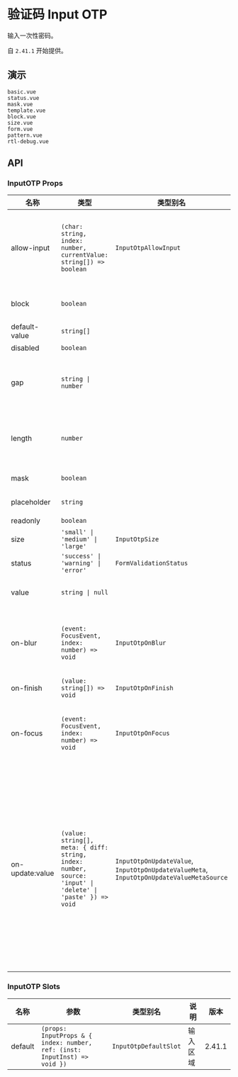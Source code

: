 # 验证码 Input OTP

输入一次性密码。

自 `2.41.1` 开始提供。

## 演示

```demo
basic.vue
status.vue
mask.vue
template.vue
block.vue
size.vue
form.vue
pattern.vue
rtl-debug.vue
```

## API

### InputOTP Props

| 名称 | 类型 | 类型别名 | 默认值 | 说明 | 版本 |
| --- | --- | --- | --- | --- | --- |
| allow-input | `(char: string, index: number, currentValue: string[]) => boolean` | `InputOtpAllowInput` | `undefined` | 校验当前的输入是否合法，如果返回 `false` 输入框便不会响应此次的输入 | 2.41.1 |
| block | `boolean` |  | `false` | 是否将宽度调整为父元素宽度 | NEXT_VERSION |
| default-value | `string[]` |  | `[]` | 默认值 | 2.41.1 |
| disabled | `boolean` |  | `false` | 是否禁用 | 2.41.1 |
| gap | `string \| number` |  | `undefined` | 不同输入框之间的距离，如果不设定将使用默认值 | 2.41.1 |
| length | `number` |  | `6` | 验证码的长度，根据长度渲染对应个数的输入框 | 2.41.1 |
| mask | `boolean` |  | `false` | 是否是密码模式 | 2.41.1 |
| placeholder | `string` |  | `''` | 输入的占位内容 | 2.41.1 |
| readonly | `boolean` |  | `false` | 是否只读 | 2.41.1 |
| size | `'small' \| 'medium' \| 'large'` | `InputOtpSize` | `'medium'` | 输入框尺寸 | 2.41.1 |
| status | `'success' \| 'warning' \| 'error'` | `FormValidationStatus` | `undefined` | 验证状态 | 2.41.1 |
| value | `string \| null` |  | `undefined` | 验证码输入框的值，受控模式 | 2.41.1 |
| on-blur | `(event: FocusEvent, index: number) => void` | `InputOtpOnBlur` | `undefined` | 从一个输入框被聚焦触发，到没有任何一个输入框被聚焦的回调 | 2.41.1 |
| on-finish | `(value: string[]) => void` | `InputOtpOnFinish` | `undefined` | 完成输入的回调 | 2.41.1 |
| on-focus | `(event: FocusEvent, index: number) => void` | `InputOtpOnFocus` | `undefined` | 从没有任何一个输入框被聚焦，到有一个输入框被聚焦触发的回调 | 2.41.1 |
| on-update:value | `(value: string[], meta: { diff: string, index: number, source: 'input' \| 'delete' \| 'paste' }) => void` | `InputOtpOnUpdateValue`, `InputOtpOnUpdateValueMeta`, `InputOtpOnUpdateValueMetaSource` | `undefined` | 输入值时触发的回调，`meta.index` 为变更开始的 index，`meta.diff` 是变更的内容，`meta.source` 为变更的原因，当原因为 `'delete'` 时，`meta.diff` 为 `''`，当原因为 `'paste'` 时，`meta.diff` 最终粘贴进入的内容 | 2.41.1 |

### InputOTP Slots

| 名称 | 参数 | 类型别名 | 说明 | 版本 |
| --- | --- | --- | --- | --- |
| default | `(props: InputProps & { index: number, ref: (inst: InputInst) => void })` | `InputOtpDefaultSlot` | 输入区域 | 2.41.1 |
